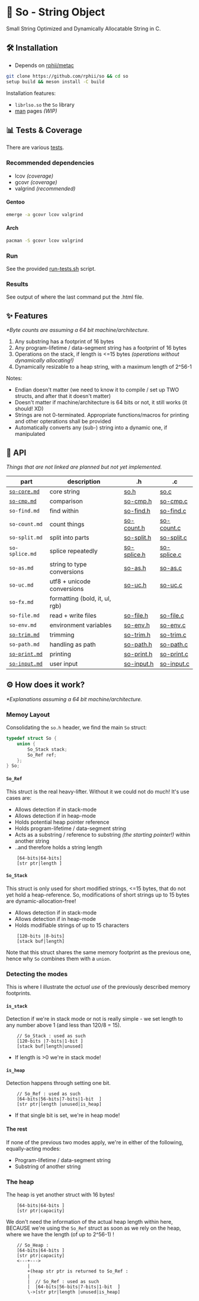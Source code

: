 # 🧵 So - String Object 

Small String Optimized and Dynamically Allocatable String in C.

## 🛠️ Installation

- Depends on [rphii/metac](https://github.com/rphii/metac)

```sh
git clone https://github.com/rphii/so && cd so
setup build && meson install -C build
```

Installation features:
- `librlso.so` the `So` library
- [man](man) pages *(WIP)*

## 📊 Tests & Coverage

There are various [tests](tests).

### Recommended dependencies

- lcov *(coverage)*
- gcovr *(coverage)*
- valgrind *(recommended)*

#### Gentoo
```sh
emerge -a gcovr lcov valgrind
```

#### Arch
```sh
pacman -S gcovr lcov valgrind
```

### Run

See the provided [run-tests.sh](run-tests.sh) script.

### Results

See output of where the last command put the .html file.

## ✨ Features

*\*Byte counts are assuming a 64 bit machine/architecture.*

1. Any substring has a footprint of 16 bytes
2. Any program-lifetime / data-segment string has a footprint of 16 bytes
3. Operations on the stack, if length is <=15 bytes *(operations without dynamically allocating!)*
4. Dynamically resizable to a heap string, with a maximum length of 2^56-1

Notes:

- Endian doesn't matter (we need to know it to compile / set up TWO structs, and after that it doesn't matter)
- Doesn't matter if machine/architecture is 64 bits or not, it still works (it should! XD)
- Strings are not 0-terminated. Appropriate functions/macros for printing and other opterations shall be provided
- Automatically converts any (sub-) string into a dynamic one, if manipulated

## 🔌 API

*Things that are not linked are planned but not yet implemented.*

| part | description | .h | .c |
| --- | --- |--- | ---|
| [`so-core.md`](md/so-core.md) | core string | [so.h](src/so.h) | [so.c](src/so.c) |
| [`so-cmp.md`](md/so-cmp.md) | comparison | [so-cmp.h](src/so-cmp.h) | [so-cmp.c](src/so-cmp.c) |
| `so-find.md` | find within | [so-find.h](src/so-find.h) | [so-find.c](src/so-find.c) |
| `so-count.md` | count things | [so-count.h](src/so-count.h) | [so-count.c](src/so-count.c) |
| `so-split.md` | split into parts | [so-split.h](src/so-split.h) | [so-split.c](src/so-split.c) |
| `so-splice.md` | splice repeatedly | [so-splice.h](src/so-splice.h) | [so-splice.c](src/so-splice.c) |
| `so-as.md` | string to type conversions | [so-as.h](src/so-as.h) | [so-as.c](src/so-as.c) |
| `so-uc.md` | utf8 + unicode conversions | [so-uc.h](src/so-uc.h) | [so-uc.c](src/so-uc.c) |
| `so-fx.md` | formatting (bold, it, ul, rgb) | | |
| `so-file.md` | read + write files | [so-file.h](src/so-file.h) | [so-file.c](src/so-file.c) |
| `so-env.md` | environment variables | [so-env.h](src/so-env.h) | [so-env.c](src/so-env.c) |
| [`so-trim.md`](md/so-trim.md) | trimming | [so-trim.h](src/so-trim.h) | [so-trim.c](src/so-trim.c) |
| `so-path.md` | handling as path | [so-path.h](src/so-path.h) | [so-path.c](src/so-path.c) |
| [`so-print.md`](md/so-print.md) | printing | [so-print.h](src/so-print.h) | [so-print.c](src/so-print.c) |
| [`so-input.md`](md/so-input.md) | user input | [so-input.h](src/so-input.h) | [so-input.c](src/so-input.c) |

## ⚙️ How does it work?

*\*Explanations assuming a 64 bit machine/architecture.*

### Memoy Layout

Consolidating the `so.h` header, we find the main `So` struct:

```c
typedef struct So {
    union {
        So_Stack stack;
        So_Ref ref;
    };
} So;
```

#### `So_Ref`

This struct is the real heavy-lifter. Without it we could not do much! It's use cases are:

- Allows detection if in stack-mode
- Allows detection if in heap-mode
- Holds potential heap pointer reference
- Holds program-lifetime / data-segment string
- Acts as a substring / reference to substring *(the starting pointer!)* within another string
- ..and therefore holds a string length

```
    [64-bits|64-bits]
    [str ptr|length ]
```

#### `So_Stack`

This struct is only used for short modified strings, <=15 bytes, that do not yet hold a heap-reference.
So, modifications of short strings up to 15 bytes are dynamic-allocation-free!

- Allows detection if in stack-mode
- Allows detection if in heap-mode
- Holds modifiable strings of up to 15 characters

```
    [120-bits |8-bits]
    [stack buf|length]
```

Note that this struct shares the same memory footprint as the previous one, hence why `So` combines them with a `union`.

### Detecting the modes

This is where I illustrate the *actual use* of the previously described memory footprints.

#### `is_stack`

Detection if we're in stack mode or not is really simple - we set length to any number above 1 (and less than 120/8 = 15).

```
    // So_Stack : used as such
    [120-bits |7-bits|1-bit ]
    [stack buf|length|unused]
```

- If length is >0 we're in stack mode!

#### `is_heap`

Detection happens through setting one bit.

```
    // So_Ref : used as such
    [64-bits|56-bits|7-bits|1-bit  ]
    [str ptr|length |unused|is_heap]
```

- If that single bit is set, we're in heap mode!

#### The rest

If none of the previous two modes apply, we're in either of the following, equally-acting modes:

- Program-lifetime / data-segment string
- Substring of another string

### The heap

The heap is yet another struct with 16 bytes!

```
    [64-bits|64-bits ]
    [str ptr|capacity]
```

We don't need the information of the actual heap length within here, BECAUSE
we're using the `So_Ref` struct as soon as we rely on the heap, where we have
the length (of up to 2^56-1) !

```
    // So_Heap :
    [64-bits|64-bits ]
    [str ptr|capacity]
    <---+--->
        | 
        +(heap str ptr is returned to So_Ref :
        |  
        |  // So_Ref : used as such
        |  [64-bits|56-bits|7-bits|1-bit  ]
        \->[str ptr|length |unused|is_heap]
```

